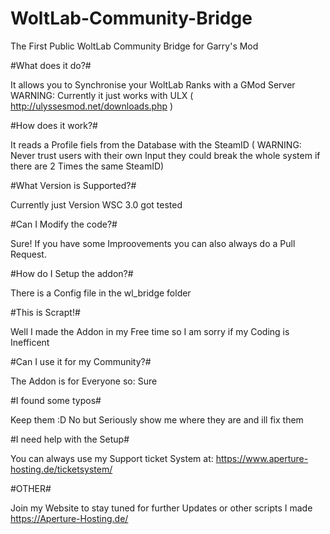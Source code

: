 # WoltLab-Community-Bridge
The First Public WoltLab Community Bridge for Garry's Mod

#What does it do?#

It allows you to Synchronise your WoltLab Ranks with a GMod Server
WARNING: Currently it just works with ULX ( http://ulyssesmod.net/downloads.php )

#How does it work?#

It reads a Profile fiels from the Database with the SteamID ( WARNING: Never trust users with their own Input they could break the whole system if there are 2 Times the same SteamID)

#What Version is Supported?#

Currently just Version WSC 3.0 got tested

#Can I Modify the code?#

Sure! If you have some Improovements you can also always do a Pull Request.

#How do I Setup the addon?#

There is a Config file in the wl_bridge folder

#This is Scrapt!#

Well I made the Addon in my Free time so I am sorry if my Coding is Inefficent

#Can I use it for my Community?#

The Addon is for Everyone so: Sure

#I found some typos#

Keep them :D No but Seriously show me where they are and ill fix them

#I need help with the Setup#

You can always use my Support ticket System at: https://www.aperture-hosting.de/ticketsystem/

#OTHER#

Join my Website to stay tuned for further Updates or other scripts I made
https://Aperture-Hosting.de/
